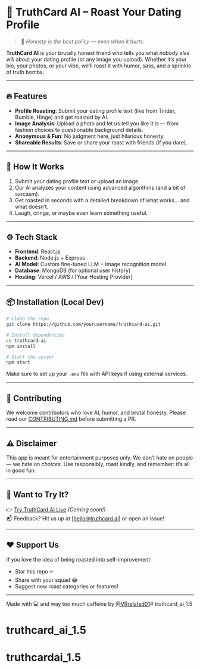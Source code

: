 # 🎯 TruthCard AI – Roast Your Dating Profile

> 💬 *Honesty is the best policy — even when it hurts.*

**TruthCard AI** is your brutally honest friend who tells you what *nobody else will* about your dating profile (or any image you upload). Whether it’s your bio, your photos, or your vibe, we’ll roast it with humor, sass, and a sprinkle of truth bombs.

---

## 🔥 Features

- **Profile Roasting**: Submit your dating profile text (like from Tinder, Bumble, Hinge) and get roasted by AI.
- **Image Analysis**: Upload a photo and let us tell you like it is — from fashion choices to questionable background details.
- **Anonymous & Fun**: No judgment here, just hilarious honesty.
- **Shareable Results**: Save or share your roast with friends (if you dare).

---

## 🧠 How It Works

1. Submit your dating profile text or upload an image.
2. Our AI analyzes your content using advanced algorithms (and a bit of sarcasm).
3. Get roasted in seconds with a detailed breakdown of what works... and what doesn’t.
4. Laugh, cringe, or maybe even learn something useful.

---

## ⚙️ Tech Stack

- **Frontend**: React.js
- **Backend**: Node.js + Express
- **AI Model**: Custom fine-tuned LLM + Image recognition model
- **Database**: MongoDB (for optional user history)
- **Hosting**: Vercel / AWS / [Your Hosting Provider]

---

## 📦 Installation (Local Dev)

```bash
# Clone the repo
git clone https://github.com/yourusername/truthcard-ai.git

# Install dependencies
cd truthcard-ai
npm install

# Start the server
npm start
```

Make sure to set up your `.env` file with API keys if using external services.

---

## 🤝 Contributing

We welcome contributors who love AI, humor, and brutal honesty. Please read our [CONTRIBUTING.md](CONTRIBUTING.md) before submitting a PR.

---

## ⚠️ Disclaimer

This app is meant for entertainment purposes only. We don’t hate on people — we hate on *choices*. Use responsibly, roast kindly, and remember: it’s all in good fun.

---

## 📢 Want to Try It?

👉 [Try TruthCard AI Live](#) *(Coming soon!)*  
📬 Feedback? Hit us up at [hello@truthcard.ai] or open an issue!

---

## ❤️ Support Us

If you love the idea of being roasted into self-improvement:

- Star this repo ⭐
- Share with your squad 😂
- Suggest new roast categories or features!

---

Made with 💻 and way too much caffeine by [@VRrelated01](https://www.instagram.com/vrrelated01/)# truthcard_ai_1.5
# truthcard_ai_1.5
# truthcardai_1.5
